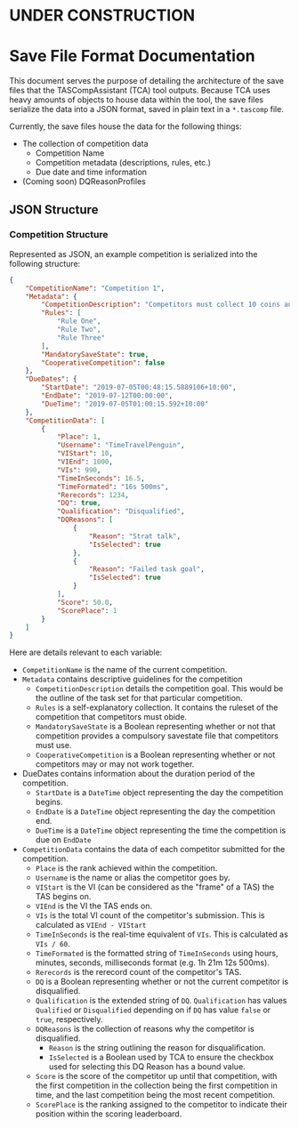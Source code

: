 # UNDER CONSTRUCTION

# Save File Format Documentation
This document serves the purpose of detailing the architecture  of the save files that the TASCompAssistant (TCA) tool outputs.
Because TCA uses heavy amounts of objects to house data within the tool, the save files serialize the data into a JSON format, saved in plain text in a `*.tascomp` file.

Currently, the save files house the data for the following things:
* The collection of competition data
    - Competition Name
    - Competition metadata (descriptions, rules, etc.)
    - Due date and time information
* (Coming soon) DQReasonProfiles

## JSON Structure
### Competition Structure
Represented as JSON, an example competition is serialized into the following structure:
```JSON
{
	"CompetitionName": "Competition 1",
	"Metadata": {
		"CompetitionDescription": "Competitors must collect 10 coins and then kill 2 enemies",
		"Rules": [
			"Rule One",
			"Rule Two",
			"Rule Three"
		],
		"MandatorySaveState": true,
		"CooperativeCompetition": false
	},
	"DueDates": {
		"StartDate": "2019-07-05T00:48:15.5889106+10:00",
		"EndDate": "2019-07-12T00:00:00",
		"DueTime": "2019-07-05T01:00:15.592+10:00"
	},
	"CompetitionData": [
		{
			"Place": 1,
			"Username": "TimeTravelPenguin",
			"VIStart": 10,
			"VIEnd": 1000,
			"VIs": 990,
			"TimeInSeconds": 16.5,
			"TimeFormated": "16s 500ms",
			"Rerecords": 1234,
			"DQ": true,
			"Qualification": "Disqualified",
			"DQReasons": [
				{
					"Reason": "Strat talk",
					"IsSelected": true
				},
				{
					"Reason": "Failed task goal",
					"IsSelected": true
				}
			],
			"Score": 50.0,
			"ScorePlace": 1
		}
	]
}
```
Here are details relevant to each variable:
- `CompetitionName` is the name of the current competition.
- `Metadata` contains descriptive guidelines for the competition
    - `CompetitionDescription` details the competition goal. This would be the outline of the task set for that particular competition.
    - `Rules` is a self-explanatory collection. It contains the ruleset of the competition that competitors must obide.
    - `MandatorySaveState` is a Boolean representing whether or not that competition provides a compulsory savestate file that competitors must use.
    - `CooperativeCompetition` is a Boolean representing whether or not competitors may or may not work together.
- DueDates contains information about the duration period of the competition.
    - `StartDate` is a `DateTime` object representing the day the competition begins.
    - `EndDate` is a `DateTime` object representing the day the competition end.
    - `DueTime` is a `DateTime` object representing the time the competition is due on `EndDate`
- `CompetitionData` contains the data of each competitor submitted for the competition.
    - `Place` is the rank achieved within the competition.
    - `Username` is the name or alias the competitor goes by.
    - `VIStart` is the VI (can be considered as the "frame" of a TAS) the TAS begins on.
    - `VIEnd` is the VI the TAS ends on.
    - `VIs` is the total VI count of the competitor's submission. This is calculated as `VIEnd - VIStart`
    - `TimeInSeconds` is the real-time equivalent of `VIs`. This is calculated as `VIs / 60`.
    - `TimeFormated` is the formatted string of `TimeInSeconds` using hours, minutes, seconds, milliseconds format (e.g. 1h 21m 12s 500ms).
    - `Rerecords` is the rerecord count of the competitor's TAS.
    - `DQ` is a Boolean representing whether or not the current competitor is disqualified.
    - `Qualification` is the extended string of `DQ`. `Qualification` has values `Qualified` or `Disqualified` depending on if `DQ` has value `false` or `true`, respectively.
    - `DQReasons` is the collection of reasons why the competitor is disqualified.
        - `Reason` is the string outlining the reason for disqualification.
        - `IsSelected` is a Boolean used by TCA to ensure the checkbox used for selecting this DQ Reason has a bound value.
    - `Score` is the score of the competitor up until that competition, with the first competition in the collection being the first competition in time, and the last competition being the most recent competition.
    - `ScorePlace` is the ranking assigned to the competitor to indicate their position within the scoring leaderboard.
